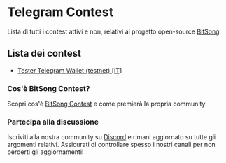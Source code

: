 # Telegram Contest

Lista di tutti i contest attivi e non, relativi al progetto open-source [BitSong](https://github.com/bitsongofficial)

## Lista dei contest

- [Tester Telegram Wallet (testnet) [IT]](./tester-telegram-wallet-testnet_it.md)

### Cos'è BitSong Contest?

Scopri cos'è [BitSong Contest](../README_IT.md) e come premierà la propria community.

### Partecipa alla discussione

Iscriviti alla nostra community su [Discord](https://discord.gg/KeHPnSa) e rimani aggiornato su tutte gli argomenti relativi. Assicurati di controllare spesso i nostri canali per non perderti gli aggiornamenti!
